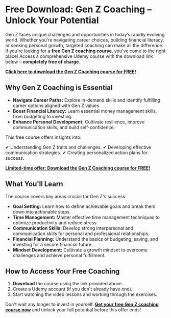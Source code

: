 # Free Download: Gen Z Coaching – Unlock Your Potential

Gen Z faces unique challenges and opportunities in today’s rapidly evolving world. Whether you're navigating career choices, building financial literacy, or seeking personal growth, targeted coaching can make all the difference. If you're looking for a **free Gen Z coaching course**, you've come to the right place! Access a comprehensive Udemy course with the download link below – **completely free of charge**.

[**Click here to download the Gen Z Coaching course for FREE!**](https://udemywork.com/gen-z-coaching)

## Why Gen Z Coaching is Essential

*   **Navigate Career Paths:** Explore in-demand skills and identify fulfilling career options aligned with Gen Z values.
*   **Boost Financial Literacy:** Learn essential money management skills, from budgeting to investing.
*   **Enhance Personal Development:** Cultivate resilience, improve communication skills, and build self-confidence.

This free course offers insights into:

✔ Understanding Gen Z traits and challenges.
✔ Developing effective communication strategies.
✔ Creating personalized action plans for success.

[**Limited-time offer: Download the Gen Z Coaching course for FREE!**](https://udemywork.com/gen-z-coaching)

## What You'll Learn

The course covers key areas crucial for Gen Z's success:

*   **Goal Setting:** Learn how to define achievable goals and break them down into actionable steps.
*   **Time Management:** Master effective time management techniques to optimize productivity and reduce stress.
*   **Communication Skills:** Develop strong interpersonal and communication skills for personal and professional relationships.
*   **Financial Planning:** Understand the basics of budgeting, saving, and investing for a secure financial future.
*   **Mindset Development:** Cultivate a growth mindset to overcome challenges and achieve personal fulfillment.

## How to Access Your Free Coaching

1.  **Download** the course using the link provided above.
2.  Create a Udemy account (if you don't already have one).
3.  Start watching the video lessons and working through the exercises.

Don't wait any longer to invest in yourself. **[Get your free Gen Z coaching course now](https://udemywork.com/gen-z-coaching)** and unlock your full potential before this offer ends!
